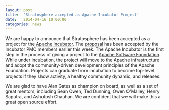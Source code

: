 ```yaml
---
layout: post
title:  'Stratosphere accepted as Apache Incubator Project'
date:   2014-04-16 10:00:00
categories: news
---
```


We are happy to announce that Stratosphere has been accepted as a project for the [Apache Incubator](https://incubator.apache.org/). The [proposal](https://wiki.apache.org/incubator/StratosphereProposal) has been accepted by the Incubator PMC members earlier this week. The Apache Incubator is the first step in the process of giving a project to the [Apache Software Foundation](http://apache.org). While under incubation, the project will move to the Apache infrastructure and adopt the community-driven development principles of the Apache Foundation. Projects can graduate from incubation to become top-level projects if they show activity, a healthy community dynamic, and releases.

We are glad to have Alan Gates as champion on board, as well as a set of great mentors, including Sean Owen, Ted Dunning, Owen O'Malley, Henry Saputra, and Ashutosh Chauhan. We are confident that we will make this a great open source effort.

